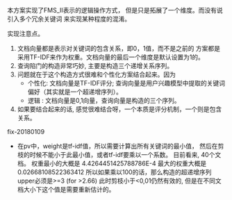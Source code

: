 本方案实现了FMS_II表示的逻辑操作方式，
但是只是拓展了一个维度。而没有说引入多个冗余关键词
来实现某种程度的混淆。

实现注意点。
1. 文档向量都是表示对关键词的包含关系，即0，1值，而不是之前的
方案都是采用TF-IDF来作为权重。文档向量的最后一个维度是默认设置为1的。
2. 查询陷门的构造非常巧妙, 主要是构造三个递增关系序列。
3. 问题就在于这个构造方式很难和个性化方案结合起来。因为
    - 个性化: 文档向量是TF-IDF评分; 查询向量是用户兴趣模型中提取的关键词偏好（其实就是一个超递增序列）。
    - 逻辑  : 文档向量是0,1向量，查询向量是构造的三个序列。
4. 如果要结合起来的话, 感觉很难结合呀，一个本质是评分机制，一个则是包含关系。

fix-20180109
- 在pv中，weight是tf-idf值，所以需要计算出所有关键词的最小值，
然后在剪枝的时候不能小于此最小值，或者tf-idf要乘以一个系数。
目前看来, 40个文档。
权重最小的大概是
4.4264451425788786E-4 
最大的权重大概是 
0.02668108522363412 
所以如果乘以100的话，那么构造的超递增序列upper必须是>=3 (for >2.66)
此时剪枝小于<0,01仍然有效的, 但是在不同文档大小下这个值是需要重新估计的。

